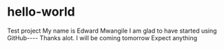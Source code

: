 # hello-world
Test project
My name is Edward Mwangile
I am glad to have started using GitHub---- Thanks alot.
I will be coming tomorrow
Expect anything
